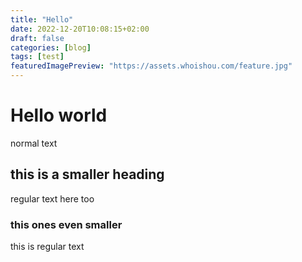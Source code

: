 ```yaml
---
title: "Hello"
date: 2022-12-20T10:08:15+02:00
draft: false
categories: [blog]
tags: [test]
featuredImagePreview: "https://assets.whoishou.com/feature.jpg"
---
```


# Hello world
normal text
## this is a smaller heading
regular text here too
### this ones even smaller
this is regular text
